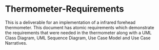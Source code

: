 # Thermometer-Requirements

This is a deliverable for an implementation of a infrared forehead thermometer. This document has atomic requirements which demonstrate the requirements that were needed in the thermometer along with a UML Class Diagram, UML Sequence Diagram, Use Case Model and Use Case Narratives. 
